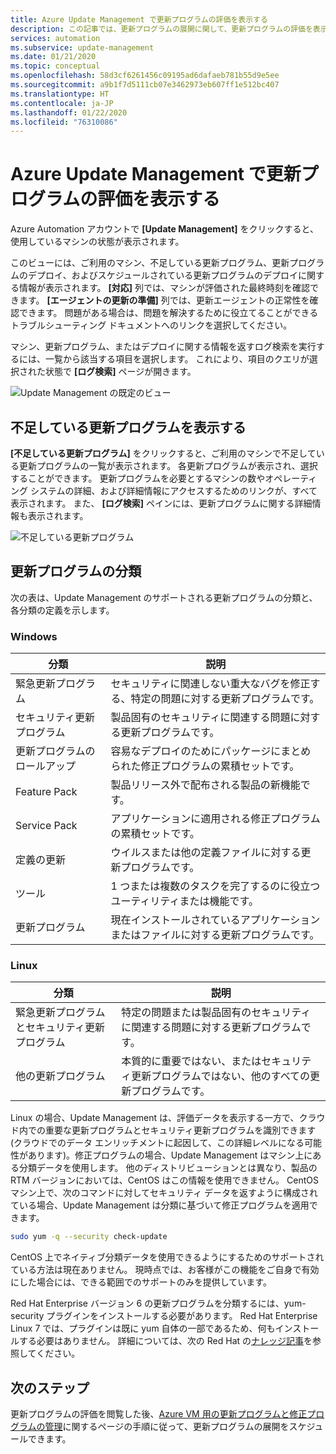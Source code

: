 ```yaml
---
title: Azure Update Management で更新プログラムの評価を表示する
description: この記事では、更新プログラムの展開に関して、更新プログラムの評価を表示する方法について説明します。
services: automation
ms.subservice: update-management
ms.date: 01/21/2020
ms.topic: conceptual
ms.openlocfilehash: 58d3cf6261456c09195ad6dafaeb781b55d9e5ee
ms.sourcegitcommit: a9b1f7d5111cb07e3462973eb607ff1e512bc407
ms.translationtype: HT
ms.contentlocale: ja-JP
ms.lasthandoff: 01/22/2020
ms.locfileid: "76310086"
---
```

# <a name="view-azure-update-management-update-assessments"></a>Azure Update Management で更新プログラムの評価を表示する

Azure Automation アカウントで **[Update Management]** をクリックすると、使用しているマシンの状態が表示されます。

このビューには、ご利用のマシン、不足している更新プログラム、更新プログラムのデプロイ、およびスケジュールされている更新プログラムのデプロイに関する情報が表示されます。 **[対応]** 列では、マシンが評価された最終時刻を確認できます。 **[エージェントの更新の準備]** 列では、更新エージェントの正常性を確認できます。 問題がある場合は、問題を解決するために役立てることができるトラブルシューティング ドキュメントへのリンクを選択してください。

マシン、更新プログラム、またはデプロイに関する情報を返すログ検索を実行するには、一覧から該当する項目を選択します。 これにより、項目のクエリが選択された状態で **[ログ検索]** ページが開きます。

![Update Management の既定のビュー](media/automation-update-management/update-management-view.png)

## <a name="view-missing-updates"></a>不足している更新プログラムを表示する

**[不足している更新プログラム]** をクリックすると、ご利用のマシンで不足している更新プログラムの一覧が表示されます。 各更新プログラムが表示され、選択することができます。 更新プログラムを必要とするマシンの数やオペレーティング システムの詳細、および詳細情報にアクセスするためのリンクが、すべて表示されます。 また、 **[ログ検索]** ペインには、更新プログラムに関する詳細情報も表示されます。

![不足している更新プログラム](./media/automation-view-update-assessments/automation-view-update-assessments-missing-updates.png)

## <a name="update-classifications"></a>更新プログラムの分類

次の表は、Update Management のサポートされる更新プログラムの分類と、各分類の定義を示します。

### <a name="windows"></a>Windows

|分類  |説明  |
|---------|---------|
|緊急更新プログラム     | セキュリティに関連しない重大なバグを修正する、特定の問題に対する更新プログラムです。        |
|セキュリティ更新プログラム     | 製品固有のセキュリティに関連する問題に対する更新プログラムです。        |
|更新プログラムのロールアップ     | 容易なデプロイのためにパッケージにまとめられた修正プログラムの累積セットです。        |
|Feature Pack     | 製品リリース外で配布される製品の新機能です。        |
|Service Pack     | アプリケーションに適用される修正プログラムの累積セットです。        |
|定義の更新     | ウイルスまたは他の定義ファイルに対する更新プログラムです。        |
|ツール     | 1 つまたは複数のタスクを完了するのに役立つユーティリティまたは機能です。        |
|更新プログラム     | 現在インストールされているアプリケーションまたはファイルに対する更新プログラムです。        |

### <a name="linux-2"></a>Linux

|分類  |説明  |
|---------|---------|
|緊急更新プログラムとセキュリティ更新プログラム     | 特定の問題または製品固有のセキュリティに関連する問題に対する更新プログラムです。         |
|他の更新プログラム     | 本質的に重要ではない、またはセキュリティ更新プログラムではない、他のすべての更新プログラムです。        |

Linux の場合、Update Management は、評価データを表示する一方で、クラウド内での重要な更新プログラムとセキュリティ更新プログラムを識別できます (クラウドでのデータ エンリッチメントに起因して、この詳細レベルになる可能性があります)。修正プログラムの場合、Update Management はマシン上にある分類データを使用します。 他のディストリビューションとは異なり、製品の RTM バージョンにおいては、CentOS はこの情報を使用できません。 CentOS マシン上で、次のコマンドに対してセキュリティ データを返すように構成されている場合、Update Management は分類に基づいて修正プログラムを適用できます。

```bash
sudo yum -q --security check-update
```

CentOS 上でネイティブ分類データを使用できるようにするためのサポートされている方法は現在ありません。 現時点では、お客様がこの機能をご自身で有効にした場合には、できる範囲でのサポートのみを提供しています。

Red Hat Enterprise バージョン 6 の更新プログラムを分類するには、yum-security プラグインをインストールする必要があります。 Red Hat Enterprise Linux 7 では、プラグインは既に yum 自体の一部であるため、何もインストールする必要はありません。 詳細については、次の Red Hat の[ナレッジ記事](https://access.redhat.com/solutions/10021)を参照してください。

## <a name="next-steps"></a>次のステップ

更新プログラムの評価を閲覧した後、[Azure VM 用の更新プログラムと修正プログラムの管理](automation-tutorial-update-management.md)に関するページの手順に従って、更新プログラムの展開をスケジュールできます。
